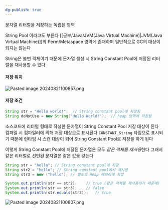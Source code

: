 ```yaml
---
dg-publish: true
---
```

문자열 리터럴을 저장하는 독립된 영역

String Pool 이라고도 부른다
[[공부/Java/JVM(Java Virtual Machine)\|JVM(Java Virtual Machine)]]의 Perm/Metaspace 영역에 존재하며 일반적으로 GC의 대상이 되지는 않는다

String은 불변 객체이기 때문에 문자열 생성 시 String Constant Pool에 저장된 리터럴을 재사용할 수 있다

#### 저장 위치

![Pasted image 20240821100857.png](/img/user/%EC%B2%A8%EB%B6%80%ED%8C%8C%EC%9D%BC/Pasted%20image%2020240821100857.png)

#### 저장 조건

```java
String str = "Hello world!";  // String constant pool에 저장됨
String doNotUse = new String("Hello World!");  // heap 영역에 저장됨
```

소스코드에 리터럴 형태로 작성한 문자열이 String Constant Pool 저장 대상이 된다
컴파일 시 컴파일러에 의해 저장 대상으로 표시된다
`CONSTANT_String` 타입으로 표시되기 때문에 런타임 시 스캔 대상이 되어 String Constant Pool로 저장을 하게 된다

이렇게 String Constant Pool에 저장된 문자열은 모두 *같은 객체를 재사용*한다
그래서 같은 리터럴로 선언된 문자열은 같은 값을 갖는다

```java
String str = "hello"; // String constant pool에 저장
String str2 = "hello"; // String constant pool에서 재사용
String str3 = new ("hello"); // 별도의 Heap 메모리에 저장

System.out.println(str == str2);	// true (같은 객체를 재사용하기 때문에)
System.out.println(str == str3);	// false
System.out.println(str.equals(str3));	// true
```
![Pasted image 20240821100807.png](/img/user/%EC%B2%A8%EB%B6%80%ED%8C%8C%EC%9D%BC/Pasted%20image%2020240821100807.png)

